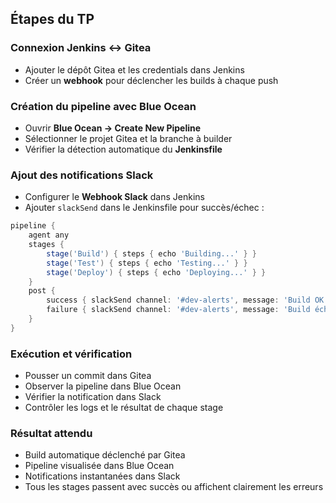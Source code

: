 
## Étapes du TP

### Connexion Jenkins ↔ Gitea
- Ajouter le dépôt Gitea et les credentials dans Jenkins
- Créer un **webhook** pour déclencher les builds à chaque push

### Création du pipeline avec Blue Ocean
- Ouvrir **Blue Ocean → Create New Pipeline**
- Sélectionner le projet Gitea et la branche à builder
- Vérifier la détection automatique du **Jenkinsfile**

### Ajout des notifications Slack
- Configurer le **Webhook Slack** dans Jenkins
- Ajouter `slackSend` dans le Jenkinsfile pour succès/échec :

```groovy
pipeline {
    agent any
    stages {
        stage('Build') { steps { echo 'Building...' } }
        stage('Test') { steps { echo 'Testing...' } }
        stage('Deploy') { steps { echo 'Deploying...' } }
    }
    post {
        success { slackSend channel: '#dev-alerts', message: 'Build OK !' }
        failure { slackSend channel: '#dev-alerts', message: 'Build échoué !' }
    }
}
```

### Exécution et vérification
- Pousser un commit dans Gitea
- Observer la pipeline dans Blue Ocean
- Vérifier la notification dans Slack
- Contrôler les logs et le résultat de chaque stage

### Résultat attendu
- Build automatique déclenché par Gitea
- Pipeline visualisée dans Blue Ocean
- Notifications instantanées dans Slack
- Tous les stages passent avec succès ou affichent clairement les erreurs

